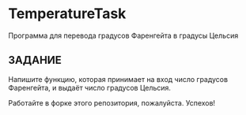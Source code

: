 # TemperatureTask
Программа для перевода градусов Фаренгейта в градусы Цельсия

ЗАДАНИЕ
-------

Напишите функцию, которая принимает на вход число градусов Фаренгейта, и выдаёт число градусов Цельсия.

Работайте в форке этого репозитория, пожалуйста. Успехов!
